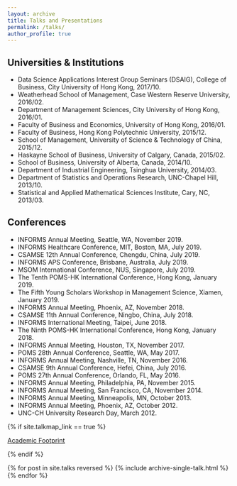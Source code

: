 ```yaml
---
layout: archive
title: Talks and Presentations
permalink: /talks/
author_profile: true
---
```


## Universities & Institutions

* Data Science Applications Interest Group Seminars (DSAIG), College of Business, City University of Hong Kong, 2017/10.
* Weatherhead School of Management, Case Western Reserve University, 2016/02.
* Department of Management Sciences, City University of Hong Kong, 2016/01.
* Faculty of Business and Economics, University of Hong Kong, 2016/01.
* Faculty of Business, Hong Kong Polytechnic University, 2015/12.
* School of Management, University of Science & Technology of China, 2015/12.
* Haskayne School of Business, University of Calgary, Canada, 2015/02.
* School of Business, University of Alberta, Canada, 2014/10.
* Department of Industrial Engineering, Tsinghua University, 2014/03.
* Department of Statistics and Operations Research, UNC-Chapel Hill, 2013/10.
* Statistical and Applied Mathematical Sciences Institute, Cary, NC, 2013/03.

## Conferences

* INFORMS Annual Meeting, Seattle, WA, November 2019.
* INFORMS Healthcare Conference, MIT, Boston, MA, July 2019.
* CSAMSE 12th Annual Conference, Chengdu, China, July 2019.
* INFORMS APS Conference, Brisbane, Australia, July 2019.
* MSOM International Conference, NUS, Singapore, July 2019.
* The Tenth POMS-HK International Conference, Hong Kong, January 2019.
* The Fifth Young Scholars Workshop in Management Science, Xiamen, January 2019.
* INFORMS Annual Meeting, Phoenix, AZ, November 2018.
* CSAMSE 11th Annual Conference, Ningbo, China, July 2018.
* INFORMS International Meeting, Taipei, June 2018.
* The Ninth POMS-HK International Conference, Hong Kong, January 2018.
* INFORMS Annual Meeting, Houston, TX, November 2017.
* POMS 28th Annual Conference, Seattle, WA, May 2017.
* INFORMS Annual Meeting, Nashville, TN, November 2016.
* CSAMSE 9th Annual Conference, Hefei, China, July 2016.
* POMS 27th Annual Conference, Orlando, FL, May 2016.
* INFORMS Annual Meeting, Philadelphia, PA, November 2015.
* INFORMS Annual Meeting, San Francisco, CA, November 2014.
* INFORMS Annual Meeting, Minneapolis, MN, October 2013.
* INFORMS Annual Meeting, Phoenix, AZ, October 2012.
* UNC-CH University Research Day, March 2012.



{% if site.talkmap_link == true %}
<p style="text-decoration:underline;"><a href="/map.html">Academic Footprint</a></p>
{% endif %}

{% for post in site.talks reversed %}
  {% include archive-single-talk.html %}
{% endfor %}
